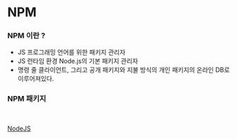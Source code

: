 # NPM

### NPM 이란 ?

- JS 프로그래밍 언어를 위한 패키지 관리자
- JS 런타임 환경 Node.js의 기본 패키지 관리자
- 명령 줄 클라이언트, 그리고 공개 패키지와 지불 방식의 개인 패키지의 온라인 DB로 이루어져있다.

### NPM 패키지

<br />

[NodeJS]()
